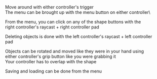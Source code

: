 Move around with either controller's trigger\
The menu can be brought up with the menu button on either controller\

From the menu, you can click on any of the shape buttons with the\
right controller's raycast + right controller pad

Deleting objects is done with the left controller's raycast + left controller pad

Objects can be rotated and moved like they were in your hand using\
either controller's grip button like you were grabbing it\
Your controller has to overlap with the shape

Saving and loading can be done from the menu
